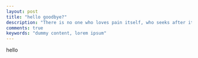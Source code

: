 ```yaml
---
layout: post
title: "hello goodbye?"
description: "There is no one who loves pain itself, who seeks after it and wants to have it, simply because it is pain..."
comments: true
keywords: "dummy content, lorem ipsum"
---
```



hello
